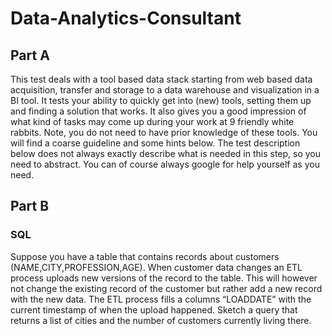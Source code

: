 # Data-Analytics-Consultant

## Part A

This test deals with a tool based data stack starting from web based data acquisition,
transfer and storage to a data warehouse and visualization in a BI tool.
It tests your ability to quickly get into (new) tools, setting them up and finding a solution that
works. It also gives you a good impression of what kind of tasks may come up during your
work at 9 friendly white rabbits. Note, you do not need to have prior knowledge of these
tools. You will find a coarse guideline and some hints below. The test description below does
not always exactly describe what is needed in this step, so you need to abstract. You can of
course always google for help yourself as you need.

## Part B

### SQL

 Suppose you have a table that contains records about customers
(NAME,CITY,PROFESSION,AGE). When customer data changes an ETL process uploads
new versions of the record to the table. This will however not change the existing record of
the customer but rather add a new record with the new data. The ETL process fills a
columns “LOADDATE” with the current timestamp of when the upload happened. Sketch a
query that returns a list of cities and the number of customers currently living there.
